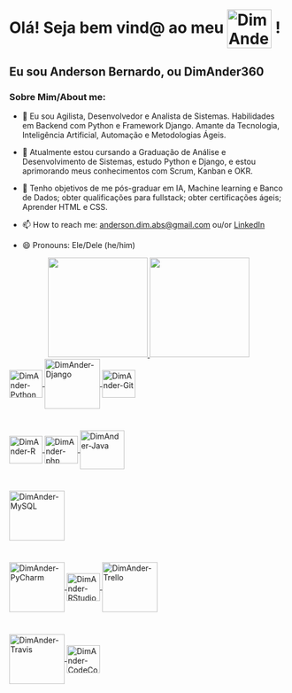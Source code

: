 # Olá! Seja bem vind@ ao meu <img align="center" alt="DimAnder-GitHub" height="70" width="80" src="https://cdn.jsdelivr.net/gh/devicons/devicon/icons/github/github-original-wordmark.svg" /> !
## Eu sou Anderson Bernardo, ou DimAnder360

### Sobre Mim/About me:

- 🔭 Eu sou Agilista, Desenvolvedor e Analista de Sistemas. Habilidades em Backend com Python e Framework Django. Amante da Tecnologia, Inteligência Artificial, Automação e Metodologias Ágeis.

- 🌱 Atualmente estou cursando a Graduação de Análise e Desenvolvimento de Sistemas, estudo Python e Django, e estou aprimorando meus conhecimentos com Scrum, Kanban e OKR.

- 🎯 Tenho objetivos de me pós-graduar em IA, Machine learning e Banco de Dados; obter qualificações para fullstack; obter certificações ágeis; Aprender HTML e CSS.

- 📫 How to reach me: anderson.dim.abs@gmail.com ou/or [LinkedIn](https://www.linkedin.com/in/devandersonbsilva/)

- 😄 Pronouns: Ele/Dele (he/him)

<div align="center">
  <a href="https://github.com/DimAnder360">
  <img height="180em" src="https://github-readme-stats.vercel.app/api?username=DimAnder360&show_icons=true&theme=radical&include_all_commits=true&count_private=true"/>
  <img height="180em" src="https://github-readme-stats.vercel.app/api/top-langs/?username=DimAnder360&layout=compact&langs_count=7&theme=radical"/>
</div>

<img align="center" alt="DimAnder-Python" height="50" width="60" src="https://cdn.jsdelivr.net/gh/devicons/devicon/icons/python/python-original.svg" />
<img align="center" alt="DimAnder-Django" height="90" width="100" src="https://cdn.jsdelivr.net/gh/devicons/devicon/icons/django/django-original.svg" />
<img align="center" alt="DimAnder-Git" height="50" width="60" src="https://cdn.jsdelivr.net/gh/devicons/devicon/icons/git/git-original.svg" />
  
#
  
<img align="center" alt="DimAnder-R" height="50" width="60" src="https://cdn.jsdelivr.net/gh/devicons/devicon/icons/r/r-original.svg" />
<img align="center" alt="DimAnder-php" height="50" width="60" src="https://cdn.jsdelivr.net/gh/devicons/devicon/icons/php/php-plain.svg" />
<img align="center" alt="DimAnder-Java" height="70" width="80" src="https://cdn.jsdelivr.net/gh/devicons/devicon/icons/java/java-original-wordmark.svg" />

#

<img align="center" alt="DimAnder-MySQL" height="90" width="100" src="https://cdn.jsdelivr.net/gh/devicons/devicon/icons/mysql/mysql-original-wordmark.svg" />
  
#
 
<img align="center" alt="DimAnder-PyCharm" height="90" width="100" src="https://cdn.jsdelivr.net/gh/devicons/devicon/icons/pycharm/pycharm-original-wordmark.svg" />
<img align="center" alt="DimAnder-RStudio" height="50" width="60" src="https://cdn.jsdelivr.net/gh/devicons/devicon/icons/rstudio/rstudio-original.svg" />
<img align="center" alt="DimAnder-Trello" height="90" width="100" src="https://cdn.jsdelivr.net/gh/devicons/devicon/icons/trello/trello-plain-wordmark.svg" />
  
#
  
<img align="center" alt="DimAnder-Travis" height="90" width="100" src="https://cdn.jsdelivr.net/gh/devicons/devicon/icons/travis/travis-plain-wordmark.svg" />  
<img align="center" alt="DimAnder-CodeCov" height="50" width="60" src="https://cdn.jsdelivr.net/gh/devicons/devicon/icons/codecov/codecov-plain.svg" />  
